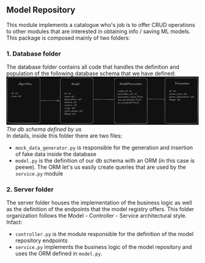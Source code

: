 ## Model Repository
This module implements a catalogue
who's job is to offer CRUD operations to other modules
that are interested in obtaining info
/ saving ML models. This package is composed mainly of two folders:
### 1. Database folder
The database folder contains all code that handles the definition and
population of the following database schema that we have defined:
![db schema](db_schema.png)
*The db schema defined by us*  
In details, inside this folder there are two files:
*   `mock_data_generator.py` is responsible for the generation and
insertion of fake data inside the database
* `model.py` is the definition of our db schema with an ORM (in this
case is peewe). The ORM let's us easily create queries that are used by
the `service.py` module
### 2. Server folder
The server folder houses the implementation of the business logic as
well as the definition of the endpoints that the model registry offers.
This folder organization follows the Model - Controller - Service 
architectural style. Infact:
* `controller.py` is the module responsible for the definition
of the model repository endpoints
* `service.py` implements the business logic of the model repository and
uses the ORM defined in `model.py`.